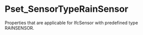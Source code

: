 # Pset_SensorTypeRainSensor

Properties that are applicable for IfcSensor with predefined type RAINSENSOR.
